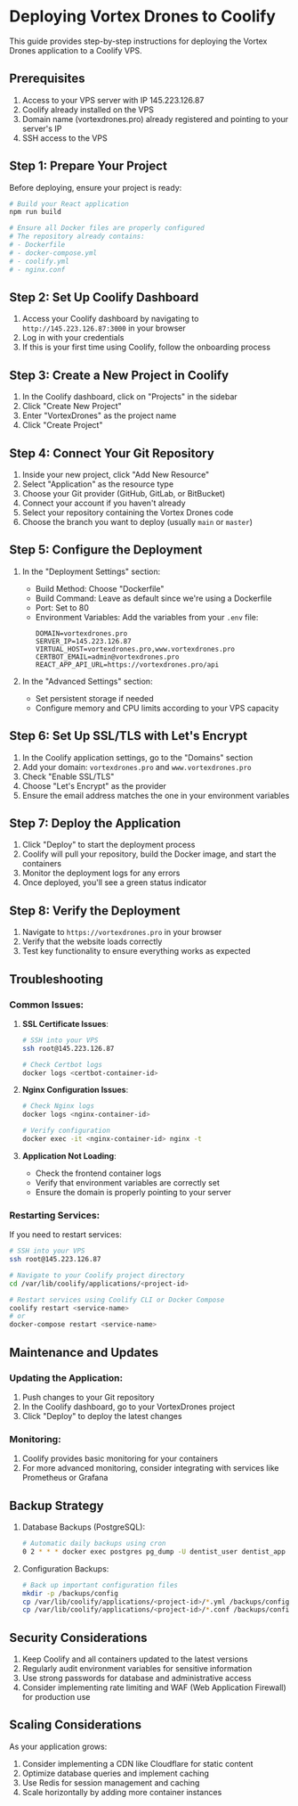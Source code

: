 # Deploying Vortex Drones to Coolify

This guide provides step-by-step instructions for deploying the Vortex Drones application to a Coolify VPS.

## Prerequisites

1. Access to your VPS server with IP 145.223.126.87
2. Coolify already installed on the VPS
3. Domain name (vortexdrones.pro) already registered and pointing to your server's IP
4. SSH access to the VPS

## Step 1: Prepare Your Project

Before deploying, ensure your project is ready:

```bash
# Build your React application
npm run build

# Ensure all Docker files are properly configured
# The repository already contains:
# - Dockerfile
# - docker-compose.yml
# - coolify.yml
# - nginx.conf
```

## Step 2: Set Up Coolify Dashboard

1. Access your Coolify dashboard by navigating to `http://145.223.126.87:3000` in your browser
2. Log in with your credentials
3. If this is your first time using Coolify, follow the onboarding process

## Step 3: Create a New Project in Coolify

1. In the Coolify dashboard, click on "Projects" in the sidebar
2. Click "Create New Project"
3. Enter "VortexDrones" as the project name
4. Click "Create Project"

## Step 4: Connect Your Git Repository

1. Inside your new project, click "Add New Resource"
2. Select "Application" as the resource type
3. Choose your Git provider (GitHub, GitLab, or BitBucket)
4. Connect your account if you haven't already
5. Select your repository containing the Vortex Drones code
6. Choose the branch you want to deploy (usually `main` or `master`)

## Step 5: Configure the Deployment

1. In the "Deployment Settings" section:
   - Build Method: Choose "Dockerfile"
   - Build Command: Leave as default since we're using a Dockerfile
   - Port: Set to 80
   - Environment Variables: Add the variables from your `.env` file:
     ```
     DOMAIN=vortexdrones.pro
     SERVER_IP=145.223.126.87
     VIRTUAL_HOST=vortexdrones.pro,www.vortexdrones.pro
     CERTBOT_EMAIL=admin@vortexdrones.pro
     REACT_APP_API_URL=https://vortexdrones.pro/api
     ```

2. In the "Advanced Settings" section:
   - Set persistent storage if needed
   - Configure memory and CPU limits according to your VPS capacity

## Step 6: Set Up SSL/TLS with Let's Encrypt

1. In the Coolify application settings, go to the "Domains" section
2. Add your domain: `vortexdrones.pro` and `www.vortexdrones.pro`
3. Check "Enable SSL/TLS"
4. Choose "Let's Encrypt" as the provider
5. Ensure the email address matches the one in your environment variables

## Step 7: Deploy the Application

1. Click "Deploy" to start the deployment process
2. Coolify will pull your repository, build the Docker image, and start the containers
3. Monitor the deployment logs for any errors
4. Once deployed, you'll see a green status indicator

## Step 8: Verify the Deployment

1. Navigate to `https://vortexdrones.pro` in your browser
2. Verify that the website loads correctly
3. Test key functionality to ensure everything works as expected

## Troubleshooting

### Common Issues:

1. **SSL Certificate Issues**:
   ```bash
   # SSH into your VPS
   ssh root@145.223.126.87
   
   # Check Certbot logs
   docker logs <certbot-container-id>
   ```

2. **Nginx Configuration Issues**:
   ```bash
   # Check Nginx logs
   docker logs <nginx-container-id>
   
   # Verify configuration
   docker exec -it <nginx-container-id> nginx -t
   ```

3. **Application Not Loading**:
   - Check the frontend container logs
   - Verify that environment variables are correctly set
   - Ensure the domain is properly pointing to your server

### Restarting Services:

If you need to restart services:
```bash
# SSH into your VPS
ssh root@145.223.126.87

# Navigate to your Coolify project directory
cd /var/lib/coolify/applications/<project-id>

# Restart services using Coolify CLI or Docker Compose
coolify restart <service-name>
# or
docker-compose restart <service-name>
```

## Maintenance and Updates

### Updating the Application:

1. Push changes to your Git repository
2. In the Coolify dashboard, go to your VortexDrones project
3. Click "Deploy" to deploy the latest changes

### Monitoring:

1. Coolify provides basic monitoring for your containers
2. For more advanced monitoring, consider integrating with services like Prometheus or Grafana

## Backup Strategy

1. Database Backups (PostgreSQL):
   ```bash
   # Automatic daily backups using cron
   0 2 * * * docker exec postgres pg_dump -U dentist_user dentist_app > /backups/db_backup_$(date +\%Y\%m\%d).sql
   ```

2. Configuration Backups:
   ```bash
   # Back up important configuration files
   mkdir -p /backups/config
   cp /var/lib/coolify/applications/<project-id>/*.yml /backups/config/
   cp /var/lib/coolify/applications/<project-id>/*.conf /backups/config/
   ```

## Security Considerations

1. Keep Coolify and all containers updated to the latest versions
2. Regularly audit environment variables for sensitive information
3. Use strong passwords for database and administrative access
4. Consider implementing rate limiting and WAF (Web Application Firewall) for production use

## Scaling Considerations

As your application grows:
1. Consider implementing a CDN like Cloudflare for static content
2. Optimize database queries and implement caching
3. Use Redis for session management and caching
4. Scale horizontally by adding more container instances
